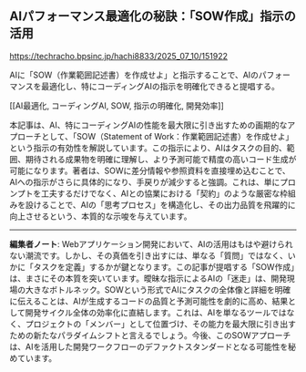 ## AIパフォーマンス最適化の秘訣：「SOW作成」指示の活用

https://techracho.bpsinc.jp/hachi8833/2025_07_10/151922

AIに「SOW（作業範囲記述書）を作成せよ」と指示することで、AIのパフォーマンスを最適化し、特にコーディングAIの指示を明確化できると提唱する。

[[AI最適化, コーディングAI, SOW, 指示の明確化, 開発効率]]

本記事は、AI、特にコーディングAIの性能を最大限に引き出すための画期的なアプローチとして、「SOW（Statement of Work：作業範囲記述書）を作成せよ」という指示の有効性を解説しています。この指示により、AIはタスクの目的、範囲、期待される成果物を明確に理解し、より予測可能で精度の高いコード生成が可能になります。著者は、SOWに差分情報や参照資料を直接埋め込むことで、AIへの指示がさらに具体的になり、手戻りが減少すると強調。これは、単にプロンプトを工夫するだけでなく、AIとの協業における「契約」のような厳密な枠組みを設けることで、AIの「思考プロセス」を構造化し、その出力品質を飛躍的に向上させるという、本質的な示唆を与えています。

---

**編集者ノート**: Webアプリケーション開発において、AIの活用はもはや避けられない潮流です。しかし、その真価を引き出すには、単なる「質問」ではなく、いかに「タスクを定義」するかが鍵となります。この記事が提唱する「SOW作成」は、まさにその本質を突いています。曖昧な指示によるAIの「迷走」は、開発現場の大きなボトルネック。SOWという形式でAIにタスクの全体像と詳細を明確に伝えることは、AIが生成するコードの品質と予測可能性を劇的に高め、結果として開発サイクル全体の効率化に直結します。これは、AIを単なるツールではなく、プロジェクトの「メンバー」として位置づけ、その能力を最大限に引き出すための新たなパラダイムシフトと言えるでしょう。今後、このSOWアプローチは、AIを活用した開発ワークフローのデファクトスタンダードとなる可能性を秘めています。
